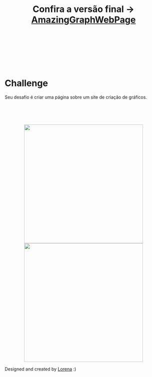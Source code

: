 <h1 align="center"> Confira a versão final -> <a href="https://arthu0x07.github.io/AmazingGraphWebPage/" target="_blank">AmazingGraphWebPage</a>


<br><br><br>
# Challenge
Seu desafio é criar uma página sobre um site de criação de gráficos.

<br><br><br>
<p align="center">
  <img src="https://trello-attachments.s3.amazonaws.com/590fa7f5a8ab015d0cf88052/590fa896d2d25e50583de620/cb82a7069f698bde3bafb4ea20316951/mockuper_(1)_(1).png" width="380" height="380">
  <img src="https://trello-attachments.s3.amazonaws.com/590fa7f5a8ab015d0cf88052/590fa896d2d25e50583de620/255f1d04baf02f7e818c6e4ec36ddddf/desktop.png" width="380" height="380">
<p align="center">

Designed and created by  <a href="https://github.com/Lorenalgm">Lorena</a> :)
